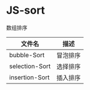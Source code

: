 # JS-sort

数组排序

| 文件名 | 描述 |
| - | - |
| bubble-Sort | 冒泡排序 |
| selection-Sort | 选择排序 |
| insertion-Sort | 插入排序 |
